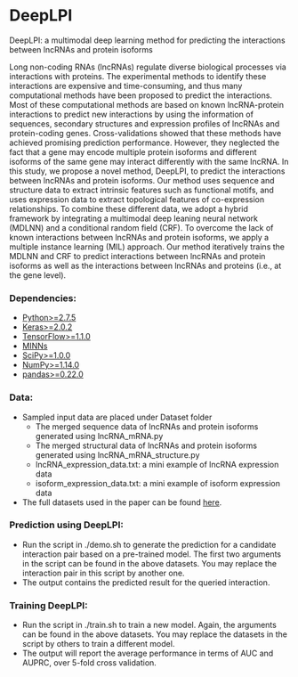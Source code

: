 # DeepLPI

DeepLPI: a multimodal deep learning method for predicting the interactions between lncRNAs and protein isoforms

Long non-coding RNAs (lncRNAs) regulate diverse biological processes via interactions with proteins. The experimental methods to identify these interactions are expensive and time-consuming, and thus many computational methods have been proposed to predict the interactions. Most of these computational methods are based on known lncRNA-protein interactions to predict new interactions by using the information of sequences, secondary structures and expression profiles of lncRNAs and protein-coding genes. Cross-validations showed that these methods have achieved promising prediction performance. However, they neglected the fact that a gene may encode multiple protein isoforms and different isoforms of the same gene may interact differently with the same lncRNA. In this study, we propose a novel method, DeepLPI, to predict the interactions between lncRNAs and protein isoforms. Our method uses sequence and structure data to extract intrinsic features such as functional motifs, and uses expression data to extract topological features of co-expression relationships. To combine these different data, we adopt a hybrid framework by integrating a multimodal deep leaning neural network (MDLNN) and a conditional random field (CRF). To overcome the lack of known interactions between lncRNAs and protein isoforms, we apply a multiple instance learning (MIL) approach. Our method iteratively trains the MDLNN and CRF to predict interactions between lncRNAs and protein isoforms as well  as the interactions between lncRNAs and proteins (i.e., at the gene level).


### Dependencies: 
- [Python>=2.7.5](https://www.python.org/downloads/release/python-275/)
- [Keras>=2.0.2](https://keras.io/)
- [TensorFlow>=1.1.0](https://keras.io/backend/)
- [MINNs](https://github.com/yanyongluan/MINNs)
- [SciPy>=1.0.0](https://www.scipy.org/)
- [NumPy>=1.14.0](https://numpy.org/)
- [pandas>=0.22.0](https://pandas.pydata.org/)


### Data:
- Sampled input data are placed under Dataset folder
  - The merged sequence data of lncRNAs and protein isoforms generated using lncRNA_mRNA.py 
  - The merged structural data of lncRNAs and protein isoforms generated using lncRNA_mRNA_structure.py
  - lncRNA_expression_data.txt: a mini example of lncRNA expression data
  - isoform_expression_data.txt: a mini example of isoform expression data
- The full datasets used in the paper can be found [here](https://drive.google.com/drive/folders/1qWZq4pKoPJj6u_pbNgKAm_zodxpPxD9S?usp=sharing).


### Prediction using DeepLPI:
- Run the script in ./demo.sh to generate the prediction for a candidate interaction pair based on a pre-trained model. The first two arguments in the script can be found in the above datasets. You may replace the interaction pair in this script by another one.
- The output contains the predicted result for the queried interaction. 

### Training DeepLPI:
- Run the script in ./train.sh to train a new model. Again, the arguments can be found in the above datasets. You may replace the datasets in the script by others to train a different model.
- The output will report the average performance in terms of AUC and AUPRC, over 5-fold cross validation.







